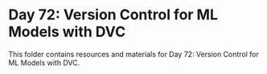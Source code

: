 # Day 72: Version Control for ML Models with DVC

This folder contains resources and materials for Day 72: Version Control for ML Models with DVC.